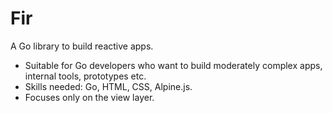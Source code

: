 # Fir

A Go library to build reactive apps.

- Suitable for Go developers who want to build moderately complex apps, internal tools, prototypes etc.
- Skills needed: Go, HTML, CSS, Alpine.js.
- Focuses only on the view layer.
